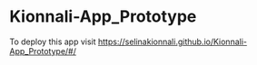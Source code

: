 # Kionnali-App_Prototype

To deploy this app visit https://selinakionnali.github.io/Kionnali-App_Prototype/#/
